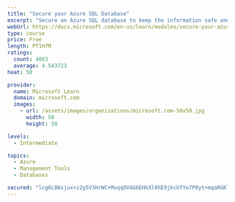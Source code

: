 ```yaml
---
title: "Secure your Azure SQL Database"
excerpt: "Secure an Azure SQL database to keep the information safe and diagnose potential security concerns as they happen."
webUrl: https://docs.microsoft.com/en-us/learn/modules/secure-your-azure-sql-database/
type: course
price: Free
length: PT1H7M
ratings:
  count: 4883
  average: 4.543723
heat: 50

provider:
  name: Microsoft Learn
  domain: microsoft.com
  images:
    - url: /assets/images/organizations/microsoft.com-50x50.jpg
      width: 50
      height: 50

levels:
  - Intermediate

topics:
  - Azure
  - Management Tools
  - Databases

secured: "lcg6LB8sjux+z2g5V3HrWC+MvqqOV4G6EHkXl0hE9jkcUfYo7P0yt+mqaRGKT5sQ0EZprsMgk25JxqRNtMilZX8/rHlmupdwJKxM5vcjvHLxzAt9u4+e8vDKoJ/euprZlfLc0yTiAo+NYZu5S4GCbjXnX0HnCcDDI40baqWNuVguIXxPDmA/k8EUMRBYNDXMA5i60LcUkASYEylSmNGMSoUx5SbbW9J87BJxPbKmpcIjWyz+Kt+qVNEzA1Q1qfj9jFRqRSvfpbfBJ8xIPdTTXKSs3+G4R6ZHsqqg6NFvnKyVdGkFxZ7cP3lP3j4cZ1hInJMcm5fRZfXI5MfYf4QZMECOuhS8IJcSbfzmPAsr2ASvq08TxdA6TLZQ/cgU4Ekvi/EpUo1ehmMH2+/NYWFCyzi8VN+INfjEot5QbVgk0ww=;NcPjeCSzslt83ClJMA1UJQ=="
---
```



